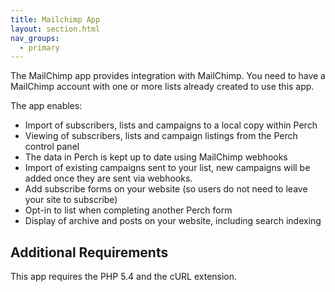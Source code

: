 ```yaml
---
title: Mailchimp App
layout: section.html
nav_groups:
  - primary
---
```


The MailChimp app provides integration with MailChimp. You need to have a MailChimp account with one or more lists already created to use this app.

The app enables:

-   Import of subscribers, lists and campaigns to a local copy within Perch
-   Viewing of subscribers, lists and campaign listings from the Perch control panel
-   The data in Perch is kept up to date using MailChimp webhooks
-   Import of existing campaigns sent to your list, new campaigns will be added once they are sent via webhooks.
-   Add subscribe forms on your website (so users do not need to leave your site to subscribe)
-   Opt-in to list when completing another Perch form
-   Display of archive and posts on your website, including search indexing

## Additional Requirements

This app requires the PHP 5.4 and the cURL extension.
